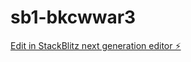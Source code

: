 # sb1-bkcwwar3

[Edit in StackBlitz next generation editor ⚡️](https://stackblitz.com/~/github.com/sebvrag/sb1-bkcwwar3)